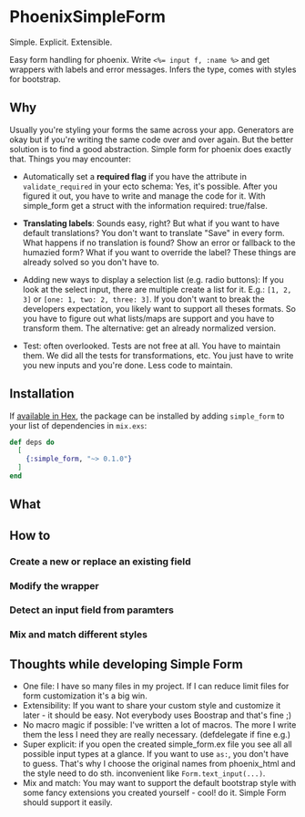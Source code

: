 # PhoenixSimpleForm

Simple. Explicit. Extensible.

Easy form handling for phoenix. Write `<%= input f, :name %>` and get wrappers with labels and error messages.
Infers the type, comes with styles for bootstrap.

## Why

Usually you're styling your forms the same across your app. Generators are okay but if you're writing
the same code over and over again. But the better solution is to find a good abstraction.
Simple form for phoenix does exactly that. Things you may encounter:

* Automatically set a **required flag** if you have the attribute in `validate_required` in your ecto schema: Yes, it's possible. After you figured it out, you have to write and manage the code for it. With simple_form get a struct with the information required: true/false.

* **Translating labels**: Sounds easy, right? But what if you want to have default translations? You don't want to translate "Save" in every form. What happens if no translation is found? Show an error or fallback to the humazied form? What if you want to override the label? These things are already solved so you don't have to.

* Adding new ways to display a selection list (e.g. radio buttons):
  If you look at the select input, there are multiple create a list for it.
  E.g.: `[1, 2, 3]` or `[one: 1, two: 2, three: 3]`. If you don't want to break the developers expectation, you likely want to support all theses formats. So you have to figure out what lists/maps are support and you have to transform them. The alternative: get an already normalized version.

* Test: often overlooked. Tests are not free at all. You have to maintain them. We did all the tests for transformations, etc. You just have to write you new inputs and you're done. Less code to maintain.

## Installation

If [available in Hex](https://hex.pm/docs/publish), the package can be installed
by adding `simple_form` to your list of dependencies in `mix.exs`:

```elixir
def deps do
  [
    {:simple_form, "~> 0.1.0"}
  ]
end
```

## What

## How to

### Create a new or replace an existing field

### Modify the wrapper

### Detect an input field from paramters

### Mix and match different styles

## Thoughts while developing Simple Form

* One file: I have so many files in my project. If I can reduce limit files for
  form customization it's a big win.
* Extensibility: If you want to share your custom style and customize it later -
  it should be easy. Not everybody uses Boostrap and that's fine ;)
* No macro magic if possible: I've written a lot of macros. The more I write them
  the less I need they are really necessary. (defdelegate if fine e.g.)
* Super explicit: if you open the created simple_form.ex file you see all all possible
  input types at a glance. If you want to use `as:`, you don't have to guess. That's
  why I choose the original names from phoenix_html and the style need to do sth.
  inconvenient like `Form.text_input(...)`.
* Mix and match: You may want to support the default bootstrap style with some fancy
  extensions you created yourself - cool! do it. Simple Form should support it easily.
